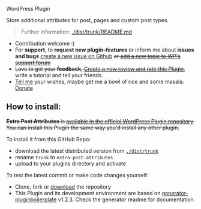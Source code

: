 WordPress Plugin

Store additional attributes for post, pages and custom post types.

> Further information: [./dist/trunk/README.md](https://github.com/jhotadhari/extra-post-attributes/tree/master/dist/trunk)

* Contribution welcome :)
* For **support**, to **request new plugin-features** or inform me about **issues and bugs** [create a new issue on Github](https://github.com/jhotadhari/extra-post-attributes/issues/new) ~~or [add a new topic to WP's support forum](https://wordpress.org/support/plugin/extra-post-attributes)~~
* ~~Love to get your **feedback**, [Create a new review and rate this Plugin](https://wordpress.org/support/plugin/extra-post-attributes/reviews/#new-post),~~ write a tutorial and tell your friends.
* [Tell me](https://waterproof-webdesign.info/en/#contact) your wishes, maybe get me a bowl of rice and some masala: [Donate](http://waterproof-webdesign.info/donate)

## How to install:

~~**Extra Post Attributes**  is [available in the official WordPress Plugin repository](https://wordpress.org/plugins/extra-post-attributes/). You can install this Plugin the same way you'd install any other plugin.~~

To install it from this GitHub Repo:

- download the latest distributed version from [```./dist/trunk```](https://github.com/jhotadhari/extra-post-attributes/tree/master/dist/trunk)
- rename ```trunk``` to ```extra-post-attributes```
- upload to your plugins directory and activate

To test the latest commit or make code changes yourself:

- Clone, fork or [download](https://github.com/jhotadhari/extra-post-attributes/archive/master.zip) the repository
- This Plugin and its development environment are based on [generator-pluginboilerplate](https://www.npmjs.com/package/generator-pluginboilerplate) v1.2.3. Check the generator readme for documentation.